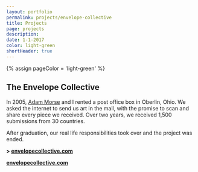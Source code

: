 ```yaml
--- 
layout: portfolio 
permalink: projects/envelope-collective
title: Projects 
page: projects
description: 
date: 1-1-2017  
color: light-green
shortHeader: true
---
```

{% assign pageColor =  'light-green' %}

<div class="pb4 f4 lh-copy">
    <h2 class="f2 f-subheadline-ns mv4">The Envelope Collective</h2>
    <section>
        <p>
            In 2005, <a href="http://mrmrs.cc/">Adam Morse</a> and I rented a post office box in Oberlin, Ohio. We asked the internet to send us art in the mail, with the promise to scan and share every piece we received. Over two years, we received 1,500 submissions from 30 countries.
        </p>
        <p>
            After graduation, our real life responsibilities took over and the project was ended. 
        </p>
        <p class="f3 mb4 pb4 bb b--{{pageColor}}">
            <strong>> <a href="http://envelopecollective.com">envelopecollective.com</a></strong>
        </p>
    </section>
    <section class="pb3">
        <div class="cf pb4 mb4 bb b--{{pageColor}}">
            <div class="w-60 fl">
                <div class="cover pv7" style="background:black url(/images/projects/envelope-collective/EnvelopeCollective-Cover.jpg) center;"> </div>
            </div>
            <div class="w-40 fl pl4">
                <div class="cover pv7" style="background:black url(/images/projects/envelope-collective/Garrett-Miller-Adam-Morse.jpg) center;"> </div>
            </div>
        </div>
        <div class="w-100 pb4 mb4 bb b--{{pageColor}}">
            <div class="cover pv7" style="background:black url(/images/projects/envelope-collective/envelope-157.jpg) center left;"> </div>
        </div>
        <div class="w-100 pb4 mb4 bb b--{{pageColor}}">
            <div class="cover pv7" style="background:black url(/images/projects/envelope-collective/envelope-173.jpg) center left;"> </div>
        </div>
        <div class="w-100 pb4 mb4 bb b--{{pageColor}}">
            <div class="cover pv7" style="background:black url(/images/projects/envelope-collective/envelope-1130.jpg) center left;"> </div>
        </div>
        <div class="w-100 pb4 mb4">
            <div class="cover pv7" style="background:black url(/images/projects/envelope-collective/envelope-755.jpg) center left;"> </div>
        </div>
    </section>
    <p class="f2 mb4 pb4 tc">
        <strong><a href="http://envelopecollective.com">envelopecollective.com</a></strong>
    </p>

</div>

